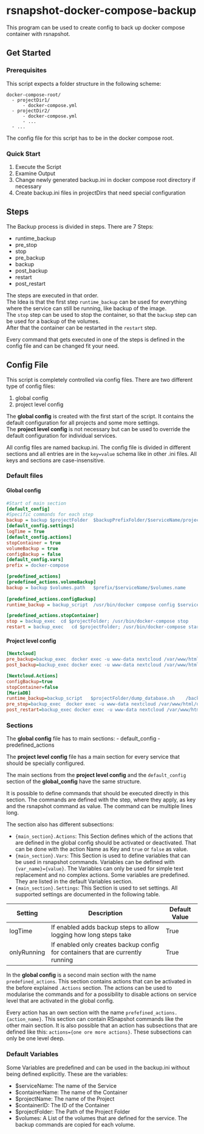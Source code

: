# rsnapshot-docker-compose-backup

This program can be used to create config to back up docker compose container with rsnapshot.

## Get Started

### Prerequisites

This script expects a folder structure in the following scheme:  
``` 
docker-compose-root/  
  - projectDir1/  
      - docker-compose.yml  
  - projectDir2/  
      - docker-compose.yml  
      - ...  
  - ...
``` 
The config file for this script has to be in the docker compose root.

### Quick Start

1. Execute the Script
2. Examine Output
3. Change newly generated backup.ini in docker compose root directory if necessary
4. Create backup.ini files in projectDirs that need special configuration

## Steps

The Backup process is divided in steps.
There are 7 Steps:
- runtime_backup 
- pre_stop
- stop
- pre_backup 
- backup
- post_backup 
- restart
- post_restart

The steps are executed in that order.  
The Idea is that the first step `runtime_backup` can be used for everything where the service can still be running, like backup of the image.  
The `stop` step can be used to stop the container, so that the `backup` step can be used for a backup of the volumes.  
After that the container can be restarted in the `restart` step.  

Every command that gets executed in one of the steps is defined in the config file and can be changed fit your need.

## Config File

This script is completely controlled via config files. There are two different type of config files:
1. global config
2. project level config

The **global config** is created with the first start of the script. 
It contains the default configuration for all projects and some more settings.  
The **project level config** is not necessary but can be used to override the default configuration for individual services.

All config files are named backup.ini. The config file is divided in different sections and all entries are in the `key=value` schema like in other .ini files. 
All keys and sections are case-insensitive.
### Default files
#### Global config
```ini
#Start of main section
[default_config]
#Specific commands for each step
backup = backup	$projectFolder	$backupPrefixFolder/$serviceName/projectDir
[default_config.settings]
logTime = True
[default_config.actions]
stopContainer = true
volumeBackup = true
configBackup = false
[default_config.vars]
prefix = docker-compose

[predefined_actions]
[predefined_actions.volumeBackup]
backup = backup	$volumes.path	$prefix/$serviceName/$volumes.name
    
[predefined_actions.configBackup]
runtime_backup = backup_script	/usr/bin/docker compose config $serviceName > $serviceName_config.yaml	$backupPrefixFolder/$serviceName/config

[predefined_actions.stopContainer]
stop = backup_exec	cd $projectFolder; /usr/bin/docker-compose stop
restart = backup_exec	cd $projectFolder; /usr/bin/docker-compose start

```
#### Project level config
```ini
[Nextcloud]
pre_backup=backup_exec  docker exec -u www-data nextcloud /var/www/html/occ maintenance:mode --on
post_backup=backup_exec docker exec -u www-data nextcloud /var/www/html/occ maintenance:mode --off

[Nextcloud.Actions]
configBackup=true
stopContainer=false
[MariaDB]
runtime_backup=backup_script   $projectFolder/dump_database.sh    /backupDir
pre_stop=backup_exec  docker exec -u www-data nextcloud /var/www/html/occ maintenance:mode --on
post_restart=backup_exec docker exec -u www-data nextcloud /var/www/html/occ maintenance:mode --off
```
### Sections
The **global config** file has to main sections:
    - default_config
    - predefined_actions

The **project level config** file has a main section for every service that should be specially configured.  

The main sections from the **project level config** and the `default_config` section of the **global_config** have the same structure.

It is possible to define commands that should be executed directly in this section. 
The commands are defined with the step, where they apply, as key and the rsnapshot command as value. 
The command can be multiple lines long.

The section also has different subsections:
- `{main_section}.Actions`: This Section defines which of the actions that are defined in the global config should be activated or deactivated. That can be done with the action Name as Key and `true` or `false` as value.
- `{main_section}.Vars`: This Section is used to define variables that can be used in rsnapshot commands.
Variables can be defined with `{var_name}={value}`. The Variables can only be used for simple text replacement and no complex actions. Some variables are predefined. They are listed in the default Variables section.
- `{main_section}.Settings`: This Section is used to set settings. All supported settings are documented in the following table.

| Setting | Description | Default Value | 
| ----------- | ----------- | ----- |
| logTime | If enabled adds backup steps to allow logging how long steps take | True |
| onlyRunning | If enabled only creates backup config for containers that are currently running | True |

In the **global config** is a second main section with the name `predefined_actions`. 
This section contains actions that can be activated in the before explained `.Actions` section. 
The actions can be used to modularise the commands and for a possibility to disable actions on service level that are activated in the global config. 

Every action has an own section with the name `prefefined_actions.{action_name}`. 
This section can contain RSnapshot commands like the other main section. 
It is also possible that an action has subsections that are defined like this: `actions={one ore more actions}`. 
These subsections can only be one level deep. 

### Default Variables
Some Variables are predefined and can be used in the backup.ini without being defined explicitly. These are the variables:

- $serviceName: The name of the Service
- $containerName: The name of the Container
- $projectName: The name of the Project
- $containerID: The ID of the Container
- $projectFolder: The Path of the Project Folder
- $volumes: A List of the volumes that are defined for the service. The backup commands are copied for each volume.
